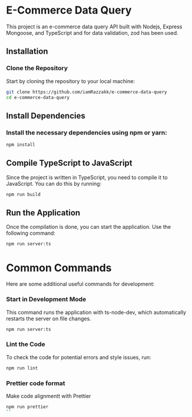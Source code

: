 # E-Commerce Data Query

This project is an e-commerce data query API built with Nodejs, Express Mongoose, and TypeScript and for data validation, zod has been used.

## Installation

### Clone the Repository

Start by cloning the repository to your local machine:

```bash
git clone https://github.com/iamRazzakk/e-commerce-data-query
cd e-commerce-data-query
```

## Install Dependencies

### Install the necessary dependencies using npm or yarn:

```bash
npm install
```

## Compile TypeScript to JavaScript

Since the project is written in TypeScript, you need to compile it to JavaScript. You can do this by running:

```bash
npm run build
```

## Run the Application

Once the compilation is done, you can start the application. Use the following command:

```bash
npm run server:ts
```

# Common Commands

Here are some additional useful commands for development:

### Start in Development Mode

This command runs the application with ts-node-dev, which automatically restarts the server on file changes.

```bash
npm run server:ts
```

### Lint the Code

To check the code for potential errors and style issues, run:

```bash
npm run lint
```

### Prettier code format

Make code alignmentt with Prettier

```bash
npm run prettier
``
```
